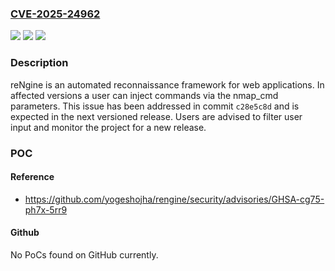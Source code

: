 ### [CVE-2025-24962](https://cve.mitre.org/cgi-bin/cvename.cgi?name=CVE-2025-24962)
![](https://img.shields.io/static/v1?label=Product&message=rengine&color=blue)
![](https://img.shields.io/static/v1?label=Version&message=%3C%3D%202.2.0%20&color=brightgreen)
![](https://img.shields.io/static/v1?label=Vulnerability&message=CWE-74%3A%20Improper%20Neutralization%20of%20Special%20Elements%20in%20Output%20Used%20by%20a%20Downstream%20Component%20('Injection')&color=brightgreen)

### Description

reNgine is an automated reconnaissance framework for web applications. In affected versions a user can inject commands via the nmap_cmd parameters. This issue has been addressed in commit `c28e5c8d` and is expected in the next versioned release. Users are advised to filter user input and monitor the project for a new release.

### POC

#### Reference
- https://github.com/yogeshojha/rengine/security/advisories/GHSA-cg75-ph7x-5rr9

#### Github
No PoCs found on GitHub currently.

